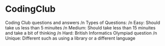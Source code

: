 # CodingClub
Coding Club questions and answers /n
Types of Questions: /n
Easy: Should take us less than 5 minuites /n
Medium: Should take less than 15 minuites and take a bit of thinking /n
Hard: British Informatics Olympiad question /n
Unique: Different such as using a library or a different language 
